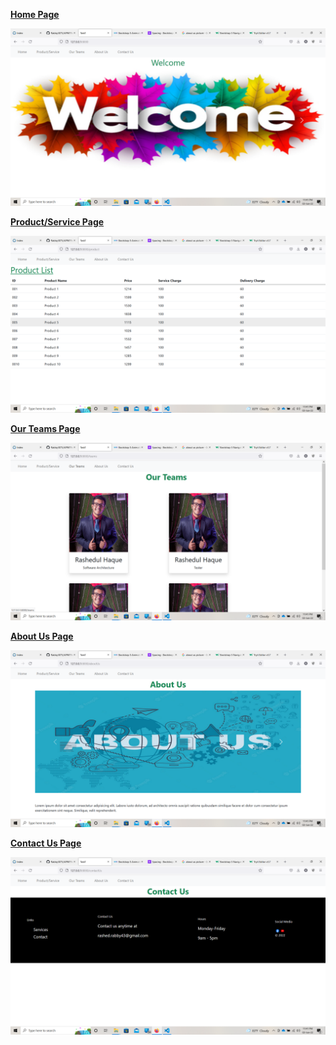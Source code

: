<p><u><b>Home Page</b></u></p>
<img src="Screenshot1.png">
<p><u><b>Product/Service Page</b></u></p>
<img src="Screenshot2.png">
<p><u><b>Our Teams Page</b></u></p>
<img src="Screenshot3.png">
<p><u><b>About Us Page</b></u></p>
<img src="Screenshot4.png">
<p><u><b>Contact Us Page</b></u></p>
<img src="Screenshot5.png">
